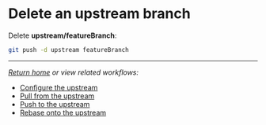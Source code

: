 # Delete an upstream branch

Delete **upstream/featureBranch**:

```bash
git push -d upstream featureBranch
```

***

*[Return home](../README.md) or view related workflows:*

- [Configure the upstream](ConfigureTheUpstream.md)
- [Pull from the upstream](PullFromTheUpstream.md)
- [Push to the upstream](PushToTheUpstream.md)
- [Rebase onto the upstream](RebaseOntoTheUpstream.md)
